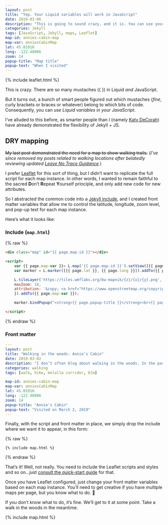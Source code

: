 ```yaml
---
layout: post
title: "Yep. Your Liquid variables will work in JavaScript"
date: 2019-03-06
description: "This is going to sound crazy, and it is. You can use your Jekyll (Liquid) variables in your Leaflet JavaScript. Wut."
categories: Jekyll
tags: [JavaScript, Jekyll, maps, Leaflet]
map-id: annies-cabin-map
map-var: anniesCabinMap
lat: 45.01916
long: -122.48906
zoom: 14
popup-title: "Map title"
popup-text: "When I visited"
---
```


{% include leaflet.html %}

This is crazy. There are so many mustaches ({ }) in Liquid _and_ JavaScript.

But it turns out, a bunch of smart people figured out which mustaches (_fine_, curly brackets or braces or whatever) belong to which bits of code. Consequently, you can _use Liquid variables in your JavaScript_.

I’ve alluded to this before, as smarter people than I (namely [Katy DeCorah](https://www.youtube.com/watch?v=s84wFRD8vfE)) have already demonstrated the flexibility of Jekyll + JS.

## DRY mapping

~~My last post demonstrated the need for a map to show walking trails.~~ (_I’ve since removed my posts related to walking locations after belatedly reviewing updated [Leave No Trace Guidance](https://lnt.org/new-social-media-guidance/)_.)

I prefer [Leaflet](https://leafletjs.com/) for this sort of thing, but I didn’t want to replicate the full script for each map instance. In other words, I wanted to remain faithful to the sacred **D**on’t **R**epeat **Y**ourself principle, and only add new code for new attributes.

So I abstracted the common code into a [Jekyll include](https://jekyllrb.com/docs/includes/), and I created front matter variables that allow me to control the latitude, longitude, zoom level, and pop-up text for each map instance.

Here’s what it looks like:

### Include (`map.html`)
{% raw %}
```html
<div class="map" id="{{ page.map-id }}"></div>

<script>
    var {{ page.map-var }}= L.map('{{ page.map-id }}').setView([{{ page.lat }}, {{ page.long }}], {{ page.zoom }});
    var marker = L.marker([{{ page.lat }}, {{ page.long }}]).addTo({{ page.map-var }});

    L.tileLayer('https://tiles.wmflabs.org/bw-mapnik/{z}/{x}/{y}.png', {
	maxZoom: 18,
	attribution: '&copy; <a href="https://www.openstreetmap.org/copyright">OpenStreetMap</a> contributors'
    }).addTo({{ page.map-var }});

    marker.bindPopup("<strong>{{ page.popup-title }}</strong><br>{{ page.popup-text }}");

</script>
```
{% endraw %}

### Front matter
```yaml
---
layout: post
title: "Walking in the woods: Annie’s Cabin"
date: 2019-03-02
description: "I don’t often blog about walking in the woods. In the past, I posted such self-indulgent, albeit personally necessary, excursions to social media. But I no longer subscribe to most social media, so I’ll share my walks here, starting with a walk to Annie’s Cabin near Molalla, Oregon."
categories: walking
tags: [walk, hike, molalla corridor, blm]

map-id: annies-cabin-map
map-var: anniesCabinMap
lat: 45.01916
long: -122.48906
zoom: 14
popup-title: "Annie's Cabin"
popup-text: "Visited on March 2, 2019"
---
```

Finally, with the script and front matter in place, we simply drop the include where we want it to appear, in this form:

{% raw %}
```
{% include map.html %}
```
{% endraw %}

That’s it! Well, not really. You need to include the Leaflet scripts and styles and so on...just [consult the quick-start guide](https://leafletjs.com/examples/quick-start/) for that. 

Once you have Leaflet configured, just change your front matter variables based on each map instance. You’ll need to get creative if you have multiple maps per page, but you know what to do. 💪

If you don’t know what to do, it’s fine. We’ll get to it at some point. Take a walk in the woods in the meantime.

{% include map.html %}